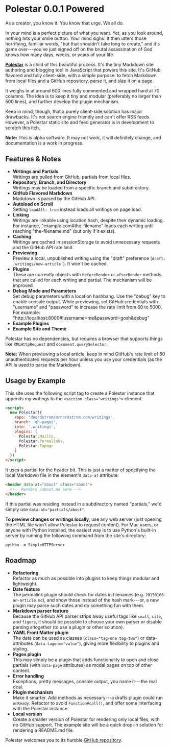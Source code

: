 # Polestar 0.0.1 Powered

As a creator, you know it. You know that urge. We all do.

In your mind is a perfect picture of what you want. Yet, as you look around, nothing hits your smile button. Your mind sighs. It then utters those horrifying, familiar words, "but that shouldn't take long to create," and it's game over---you've just signed off on the brutal assassination of God knows how many days, weeks, or years of your life.

**[Polestar](https://github.com/dnordstrom/polestar)** is a child of this beautiful process. It's the tiny Markdown site authoring and blogging tool in JavaScript that powers this site. It's GitHub flavored and fully client-side, with a simple purpose: to fetch Markdown from local files and a GitHub repository, parse it, and slap it on a page.

It weighs in at around 600 lines fully commented and wrapped hard at 70 columns. The idea is to keep it tiny and modular (preferably no larger than 500 lines), and further develop the plugin mechanism.

Keep in mind, though, that a purely client-side solution has major drawbacks. It's not search engine friendly and can't offer RSS feeds. However, a Polestar static site and feed generator is in development to scratch this itch.

**Note:** This is alpha software. It may not work, it will definitely change, and documentation is a work in progress.

## Features & Notes

- **Writings and Partials**<br>Writings are pulled from GitHub, partials from local files.
- **Repository, Branch, and Directory**<br>Writings may be loaded from a specific branch and subdirectory.
- **GitHub Flavored Markdown**<br>Markdown is parsed by the GitHub API.
- **Autoload on Scroll**<br>Setting `loadAll: true` instead loads all writings on page load.
- **Linking**<br>Writings are linkable using location hash, despite their dynamic loading. For instance, "example.com#the-filename" loads each writing until reaching "the-filename.md" (but only if it exists).
- **Caching**<br>Writings are cached in sessionStorage to avoid unnecessary requests and the GitHub API rate limit.
- **Previewing**<br>Preview a local, unpublished writing using the "draft" preference (`draft: 'writings/new-article'`). It won't be cached.
- **Plugins**<br>These are currently objects with `beforeRender` or `afterRender` methods that are called for each writing and partial. The mechanism will be improved.
- **Debug Mode and Parameters**<br>Set debug parameters with a location hashbang. Use the "debug" key to enable console output. While previewing, set GitHub credentials with "username" and "password" to increase the rate limit from 60 to 5000. For example: "http://localhost:8000#!username=me&password=gosh&debug"
- **Example Plugins**
- **Example Site and Theme**

Polestar has no dependencies, but requires a browser that supports things like `XMLHttpRequest` and `document.querySelector`.

**Note:** When previewing a local article, keep in mind GitHub's rate limit of 60 unauthenticated requests per hour unless you use your credentials (as the API is used to parse the Markdown).

## Usage by Example

This site uses the following script tag to create a Polestar instance that appends my writings to the `<section class="writings">` element:

```html
<script>
  new Polestar({
    repo: 'dnordstrom/mrnordstrom.com/writings',
    branch: 'gh-pages',
    into: '.writings',
    plugins: [
      Polestar.Mailto,
      Polestar.Permalinks,
      Polestar.Typogr
    ]
  })
</script>
```

It uses a partial for the header bit. This is just a matter of specifying the local Markdown file in the element's `data-at` attribute:

```html
<header data-at="about" class="about">
  <!-- Renders /about.md here -->
</header>
```

If this partial was residing instead in a subdirectory named "partials," we'd simply use `data-at="partials/about"`.

**To preview changes or writings locally**, use any web server (just opening the HTML file won't allow Polestar to request content). For Mac users, or anyone with Python installed, the easiest way is to use Python's built-in server by running the following command from the site's directory:

```
python -m SimpleHTTPServer
```

## Roadmap

* **Refactoring**<br>Refactor as much as possible into plugins to keep things modular and lightweight.
* **Date feature**<br>The permalink plugin should check for dates in filenames (e.g. `20130106-an-article.md`), and show those instead of the hash mark---or, a new plugin may parse such dates and do something fun with them.
* **Markdown parser feature**<br>Because the GitHub API parser strips away useful tags like `small`, `cite`, and `figure`, it should be possible to choose your own parser or disable parsing altogether (to use a plugin or other solution).
* **YAML Front Matter plugin**<br>The data can be used as classes (`class="tag-one tag-two"`) or data-attributes (`data-tagone="value"`), giving more flexibility to plugins and styling.
* **Pages plugin**<br>This may simply be a plugin that adds functionality to open and close partials (with `data-page` attributes) as modal pages on top of other content.
* **Error handling**<br>Exceptions, pretty messages, console output, you name it---the real deal.
* **Plugin mechanism**<br>Make it smarter. Add methods as necessary---a drafts plugin could run `onReady`. Refactor to avoid `Function#call()`, and offer some interfacing with the Polestar instance.
* **Local version**<br>Create a smaller version of Polestar for rendering only local files, with no GitHub support. The example site will be a quick drop-in solution for rendering a README.md file.

Polestar welcomes you to its humble [GitHub repository](https://github.com/dnordstrom/polestar).